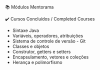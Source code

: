 📚 Módulos Mentorama


✔️ Cursos Concluídos / Completed Courses 

- Sintaxe Java
- Variáveis, operadores, atribuições
- Sistema de controle de versão - Git
- Classes e objetos
- Construtor, getters e setters
- Encapsulamento, vetores e coleções
- Herança e polimorfismo
